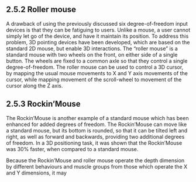 ## 2.5.2 Roller mouse

A drawback of using the previously discussed six degree-of-freedom input devices is that they can be fatiguing to users. Unlike a mouse, a user cannot simply let go of the device, and have it maintain its position. To address this problem, 3D pointing devices have been developed, which are based on the standard 2D mouse, but enable 3D interactions. The “roller mouse” is a standard mouse with two wheels on the front, on either side of a single button. The wheels are fixed to a common axle so that they control a single degree-of-freedom. The roller mouse can be used to control a 3D cursor, by mapping the usual mouse movements to X and Y axis movements of the cursor, while mapping movement of the scroll-wheel to movement of the cursor along the Z axis.

## 2.5.3 Rockin’Mouse

The Rockin’Mouse is another example of a standard mouse which has been enhanced for added degrees of freedom. The Rockin’Mouse can move like a standard mouse, but its bottom is rounded, so that it can be tilted left and right, as well as forward and backwards, providing two additional degrees of freedom. In a 3D positioning task, it was shown that the Rockin’Mouse was 30% faster, when compared to a standard mouse.

Because the Rockin’Mouse and roller mouse operate the depth dimension by different behaviours and muscle groups from those which operate the X and Y dimensions, it may